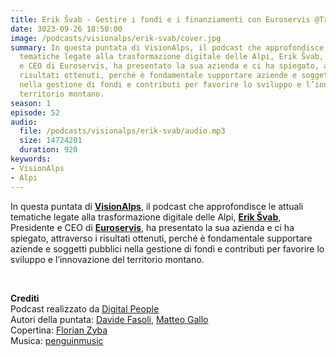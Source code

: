 ```yaml
---
title: Erik Švab - Gestire i fondi e i finanziamenti con Euroservis @Trento
date: 3023-09-26 18:50:00
image: /podcasts/visionalps/erik-svab/cover.jpg
summary: In questa puntata di VisionAlps, il podcast che approfondisce le attuali
  tematiche legate alla trasformazione digitale delle Alpi, Erik Švab, Presidente
  e CEO di Euroservis, ha presentato la sua azienda e ci ha spiegato, attraverso i
  risultati ottenuti, perché è fondamentale supportare aziende e soggetti pubblici
  nella gestione di fondi e contributi per favorire lo sviluppo e l’innovazione del
  territorio montano.
season: 1
episode: 52
audio:
  file: /podcasts/visionalps/erik-svab/audio.mp3
  size: 14724201
  duration: 920
keywords:
- VisionAlps
- Alpi
---
```


In questa puntata di **[VisionAlps](https://www.visionalps.com/)**, il podcast che approfondisce le attuali tematiche legate alla trasformazione digitale delle Alpi, **[Erik Švab](https://it.linkedin.com/in/erik-švab-13913254)**, Presidente e CEO di **[Euroservis](https://euroservis.eu/)**, ha presentato la sua azienda e ci ha spiegato, attraverso i risultati ottenuti, perché è fondamentale supportare aziende e soggetti pubblici nella gestione di fondi e contributi per favorire lo sviluppo e l’innovazione del territorio montano.

<br>

**Crediti**<br>
Podcast realizzato da [Digital People](https://w3id.org/digitalpeople)<br>
Autori della puntata: [Davide Fasoli](https://www.linkedin.com/in/davide-fasoli-2b3246179/), [Matteo Gallo](https://www.linkedin.com/in/matteo-gallo-4a5ab31a8/)<br>
Copertina: [Florian Zyba](https://www.linkedin.com/in/florian-zyba/)<br>
Musica: [penguinmusic](https://pixabay.com/users/penguinmusic-24940186/)